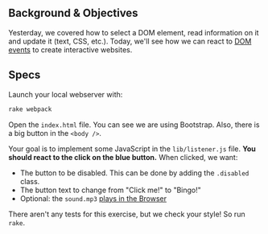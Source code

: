 ## Background & Objectives

Yesterday, we covered how to select a DOM element, read information on it and update it (text, CSS, etc.). Today, we'll see how we can react to [DOM events](https://developer.mozilla.org/en-US/docs/Web/Events) to create interactive websites.

## Specs

Launch your local webserver with:

```bash
rake webpack
```

Open the `index.html` file. You can see we are using Bootstrap. Also, there is a big button in the `<body />`.

Your goal is to implement some JavaScript in the `lib/listener.js` file. **You should react to the click on the blue button.** When clicked, we want:

- The button to be disabled. This can be done by adding the `.disabled` class.
- The button text to change from "Click me!" to "Bingo!"
- Optional: the `sound.mp3` [plays in the Browser](https://stackoverflow.com/questions/9419263/playing-audio-with-javascript)

There aren't any tests for this exercise, but we check your style! So run `rake`.
